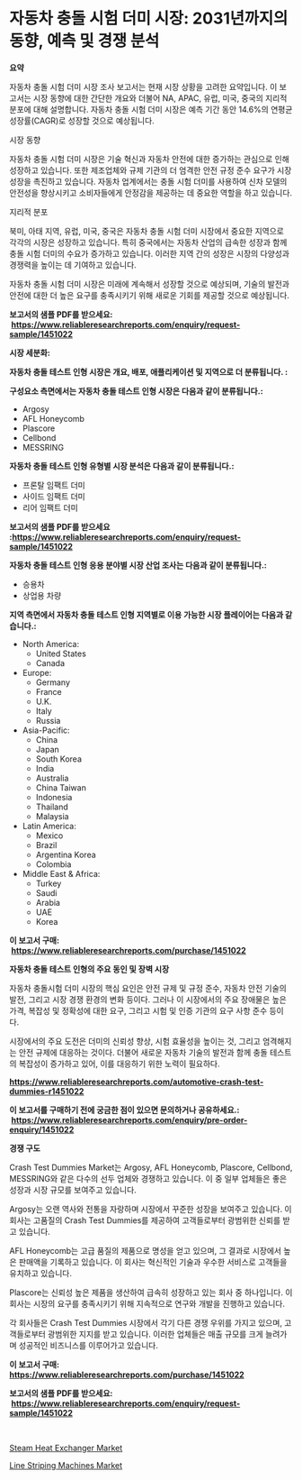<p><h1>자동차 충돌 시험 더미 시장: 2031년까지의 동향, 예측 및 경쟁 분석</h1></p><p><strong>요약</strong></p>
<p><p>자동차 충돌 시험 더미 시장 조사 보고서는 현재 시장 상황을 고려한 요약입니다. 이 보고서는 시장 동향에 대한 간단한 개요와 더불어 NA, APAC, 유럽, 미국, 중국의 지리적 분포에 대해 설명합니다. 자동차 충돌 시험 더미 시장은 예측 기간 동안 14.6%의 연평균 성장률(CAGR)로 성장할 것으로 예상됩니다.</p><p>시장 동향</p><p>자동차 충돌 시험 더미 시장은 기술 혁신과 자동차 안전에 대한 증가하는 관심으로 인해 성장하고 있습니다. 또한 제조업체와 규제 기관의 더 엄격한 안전 규정 준수 요구가 시장 성장을 촉진하고 있습니다. 자동차 업계에서는 충돌 시험 더미를 사용하여 신차 모델의 안전성을 향상시키고 소비자들에게 안정감을 제공하는 데 중요한 역할을 하고 있습니다.</p><p>지리적 분포</p><p>북미, 아태 지역, 유럽, 미국, 중국은 자동차 충돌 시험 더미 시장에서 중요한 지역으로 각각의 시장은 성장하고 있습니다. 특히 중국에서는 자동차 산업의 급속한 성장과 함께 충돌 시험 더미의 수요가 증가하고 있습니다. 이러한 지역 간의 성장은 시장의 다양성과 경쟁력을 높이는 데 기여하고 있습니다.</p><p>자동차 충돌 시험 더미 시장은 미래에 계속해서 성장할 것으로 예상되며, 기술의 발전과 안전에 대한 더 높은 요구를 충족시키기 위해 새로운 기회를 제공할 것으로 예상됩니다.</p></p>
<p><strong>보고서의 샘플 PDF를 받으세요: &nbsp;<a href="https://www.reliableresearchreports.com/enquiry/request-sample/1451022">https://www.reliableresearchreports.com/enquiry/request-sample/1451022</a></strong></p>
<p><strong>시장 세분화:</strong></p>
<p><strong> 자동차 충돌 테스트 인형 시장은 개요, 배포, 애플리케이션 및 지역으로 더 분류됩니다. :</strong></p>
<p><strong>구성요소 측면에서는 자동차 충돌 테스트 인형 시장은 다음과 같이 분류됩니다.:</strong></p>
<p><ul><li>Argosy</li><li>AFL Honeycomb</li><li>Plascore</li><li>Cellbond</li><li>MESSRING</li></ul></p>
<p><strong> 자동차 충돌 테스트 인형 유형별 시장 분석은 다음과 같이 분류됩니다.:</strong></p>
<p><ul><li>프론탈 임팩트 더미</li><li>사이드 임팩트 더미</li><li>리어 임팩트 더미</li></ul></p>
<p><strong>보고서의 샘플 PDF를 받으세요 :<a href="https://www.reliableresearchreports.com/enquiry/request-sample/1451022">https://www.reliableresearchreports.com/enquiry/request-sample/1451022</a></strong></p>
<p><strong> 자동차 충돌 테스트 인형 응용 분야별 시장 산업 조사는 다음과 같이 분류됩니다.:</strong></p>
<p><ul><li>승용차</li><li>상업용 차량</li></ul></p>
<p><strong>지역 측면에서 자동차 충돌 테스트 인형 지역별로 이용 가능한 시장 플레이어는 다음과 같습니다.:</strong></p>
<p><ul>
    <li>
        North America:
        <ul>
            <li>United States</li>
            <li>Canada</li>
        </ul>
    </li>
    <li>
        Europe:
        <ul>
            <li>Germany</li>
            <li>France</li>
            <li>U.K.</li>
            <li>Italy</li>
            <li>Russia</li>
        </ul>
    </li>
    <li>
        Asia-Pacific:
        <ul>
            <li>China</li>
            <li>Japan</li>
            <li>South Korea</li>
            <li>India</li>
            <li>Australia</li>
            <li>China Taiwan</li>
            <li>Indonesia</li>
            <li>Thailand</li>
            <li>Malaysia</li>
        </ul>
    </li>
    <li>
        Latin America:
        <ul>
            <li>Mexico</li>
            <li>Brazil</li>
            <li>Argentina Korea</li>
            <li>Colombia</li>
        </ul>
    </li>
    <li>
        Middle East & Africa:
        <ul>
            <li>Turkey</li>
            <li>Saudi</li>
            <li>Arabia</li>
            <li>UAE</li>
            <li>Korea</li>
        </ul>
    </li>
    </ul></p>
<p><strong>이 보고서 구매: &nbsp;<a href="https://www.reliableresearchreports.com/purchase/1451022">https://www.reliableresearchreports.com/purchase/1451022</a></strong></p>
<p><strong>자동차 충돌 테스트 인형의 주요 동인 및 장벽 시장</strong></p>
<p><p>자동차 충돌시험 더미 시장의 핵심 요인은 안전 규제 및 규정 준수, 자동차 안전 기술의 발전, 그리고 시장 경쟁 환경의 변화 등이다. 그러나 이 시장에서의 주요 장애물은 높은 가격, 복잡성 및 정확성에 대한 요구, 그리고 시험 및 인증 기관의 요구 사항 준수 등이다.</p><p>시장에서의 주요 도전은 더미의 신뢰성 향상, 시험 효율성을 높이는 것, 그리고 엄격해지는 안전 규제에 대응하는 것이다. 더불어 새로운 자동차 기술의 발전과 함께 충돌 테스트의 복잡성이 증가하고 있어, 이를 대응하기 위한 노력이 필요하다.</p></p>
<p><strong><a href="https://www.reliableresearchreports.com/automotive-crash-test-dummies-r1451022">https://www.reliableresearchreports.com/automotive-crash-test-dummies-r1451022</a></strong></p>
<p><strong>이 보고서를 구매하기 전에 궁금한 점이 있으면 문의하거나 공유하세요.: &nbsp;<a href="https://www.reliableresearchreports.com/enquiry/pre-order-enquiry/1451022">https://www.reliableresearchreports.com/enquiry/pre-order-enquiry/1451022</a></strong></p>
<p><strong>경쟁 구도</strong></p>
<p><p>Crash Test Dummies Market는 Argosy, AFL Honeycomb, Plascore, Cellbond, MESSRING와 같은 다수의 선두 업체와 경쟁하고 있습니다. 이 중 일부 업체들은 좋은 성장과 시장 규모를 보여주고 있습니다.</p><p>Argosy는 오랜 역사와 전통을 자랑하며 시장에서 꾸준한 성장을 보여주고 있습니다. 이 회사는 고품질의 Crash Test Dummies를 제공하여 고객들로부터 광범위한 신뢰를 받고 있습니다.</p><p>AFL Honeycomb는 고급 품질의 제품으로 명성을 얻고 있으며, 그 결과로 시장에서 높은 판매액을 기록하고 있습니다. 이 회사는 혁신적인 기술과 우수한 서비스로 고객들을 유치하고 있습니다.</p><p>Plascore는 신뢰성 높은 제품을 생산하여 급속히 성장하고 있는 회사 중 하나입니다. 이 회사는 시장의 요구를 충족시키기 위해 지속적으로 연구와 개발을 진행하고 있습니다.</p><p>각 회사들은 Crash Test Dummies 시장에서 각기 다른 경쟁 우위를 가지고 있으며, 고객들로부터 광범위한 지지를 받고 있습니다. 이러한 업체들은 매출 규모를 크게 늘려가며 성공적인 비즈니스를 이루어가고 있습니다.</p></p>
<p><strong>이 보고서 구매: &nbsp; <a href="https://www.reliableresearchreports.com/purchase/1451022">https://www.reliableresearchreports.com/purchase/1451022</a></strong></p>
<p><strong>보고서의 샘플 PDF를 받으세요: &nbsp;<a href="https://www.reliableresearchreports.com/enquiry/request-sample/1451022">https://www.reliableresearchreports.com/enquiry/request-sample/1451022</a></strong><strong></strong></p>
<p>&nbsp;</p>
<p><p><a href="https://github.com/seekum/Market-Research-Report-List-2/blob/main/steam-heat-exchanger-market.md">Steam Heat Exchanger Market</a></p><p><a href="https://github.com/nancykennedykellievqfqt2/Market-Research-Report-List-2/blob/main/line-striping-machines-market.md">Line Striping Machines Market</a></p></p>